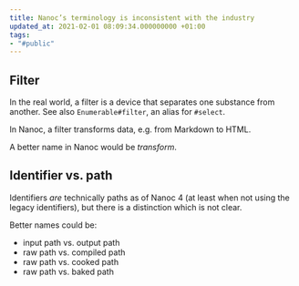```yaml
---
title: Nanoc’s terminology is inconsistent with the industry
updated_at: 2021-02-01 08:09:34.000000000 +01:00
tags:
- "#public"
---
```



## Filter
In the real world, a filter is a device that separates one substance from another. See also `Enumerable#filter`, an alias for `#select`.

In Nanoc, a filter transforms data, e.g. from Markdown to HTML.

A better name in Nanoc would be *transform*.

## Identifier vs. path
Identifiers *are* technically paths as of Nanoc 4 (at least when not using the legacy identifiers), but there is a distinction which is not clear.

Better names could be:

- input path vs. output path
- raw path vs. compiled path
- raw path vs. cooked path
- raw path vs. baked path
